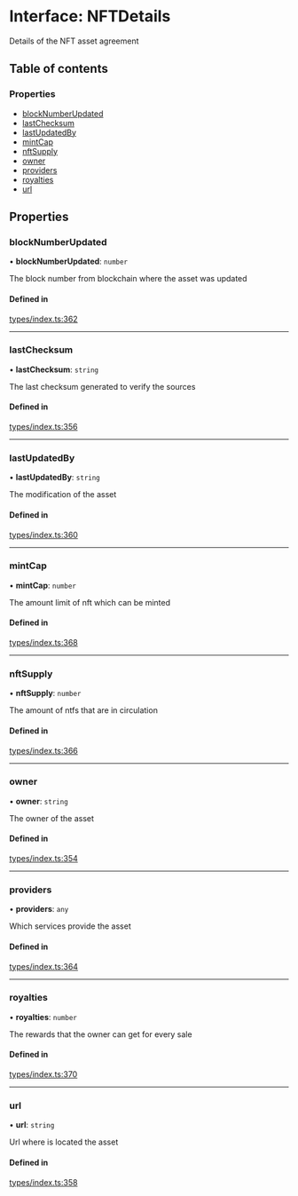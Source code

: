 # Interface: NFTDetails

Details of the NFT asset agreement

## Table of contents

### Properties

- [blockNumberUpdated](NFTDetails.md#blocknumberupdated)
- [lastChecksum](NFTDetails.md#lastchecksum)
- [lastUpdatedBy](NFTDetails.md#lastupdatedby)
- [mintCap](NFTDetails.md#mintcap)
- [nftSupply](NFTDetails.md#nftsupply)
- [owner](NFTDetails.md#owner)
- [providers](NFTDetails.md#providers)
- [royalties](NFTDetails.md#royalties)
- [url](NFTDetails.md#url)

## Properties

### blockNumberUpdated

• **blockNumberUpdated**: `number`

The block number from blockchain where the asset was updated

#### Defined in

[types/index.ts:362](https://github.com/nevermined-io/components-catalog/blob/4f7b307/lib/src/types/index.ts#L362)

___

### lastChecksum

• **lastChecksum**: `string`

The last checksum generated to verify the sources

#### Defined in

[types/index.ts:356](https://github.com/nevermined-io/components-catalog/blob/4f7b307/lib/src/types/index.ts#L356)

___

### lastUpdatedBy

• **lastUpdatedBy**: `string`

The modification of the asset

#### Defined in

[types/index.ts:360](https://github.com/nevermined-io/components-catalog/blob/4f7b307/lib/src/types/index.ts#L360)

___

### mintCap

• **mintCap**: `number`

The amount limit of nft which can be minted

#### Defined in

[types/index.ts:368](https://github.com/nevermined-io/components-catalog/blob/4f7b307/lib/src/types/index.ts#L368)

___

### nftSupply

• **nftSupply**: `number`

The amount of ntfs that are in circulation

#### Defined in

[types/index.ts:366](https://github.com/nevermined-io/components-catalog/blob/4f7b307/lib/src/types/index.ts#L366)

___

### owner

• **owner**: `string`

The owner of the asset

#### Defined in

[types/index.ts:354](https://github.com/nevermined-io/components-catalog/blob/4f7b307/lib/src/types/index.ts#L354)

___

### providers

• **providers**: `any`

Which services provide the asset

#### Defined in

[types/index.ts:364](https://github.com/nevermined-io/components-catalog/blob/4f7b307/lib/src/types/index.ts#L364)

___

### royalties

• **royalties**: `number`

The rewards that the owner can get for every sale

#### Defined in

[types/index.ts:370](https://github.com/nevermined-io/components-catalog/blob/4f7b307/lib/src/types/index.ts#L370)

___

### url

• **url**: `string`

Url where is located the asset

#### Defined in

[types/index.ts:358](https://github.com/nevermined-io/components-catalog/blob/4f7b307/lib/src/types/index.ts#L358)
